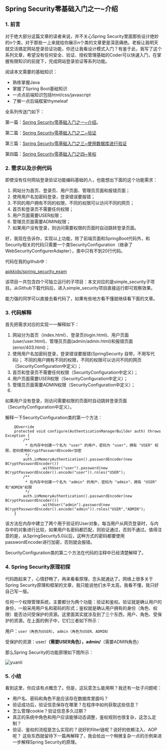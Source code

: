 ## Spring Security零基础入门之一~介绍

### 1. 前言
对于绝大部分这篇文章的读者来说，并不关心Spring Security里面那些设计绝妙的n个类，对于那些一上来就给你展示n个类的文章更是深恶痛绝。老板让我明天就交活搞定网站登录验证功能，你还让我看设计模式入门？有鉴于此，我写了这个系列文章，希望没有任何安全、验证、授权管理基础的Coder可以快速入门，在掌握有限知识的前提下，完成网站登录验证等系列功能。

阅读本文需要的基础知识：

* 熟练掌握Java
* 掌握了Spring Boot基础知识
* 一点点前端知识包括html/css/javascript
* 了解一点后端框架thymeleaf

全系列传送门如下：

第一篇：[Spring Security零基础入门之一~介绍](https://zhuanlan.zhihu.com/p/47224331)。

第二篇：[Spring Security零基础入门之二~验证](https://zhuanlan.zhihu.com/p/47395352)

第三篇：[Spring Security零基础入门之三~使用数据库进行验证](https://zhuanlan.zhihu.com/p/47584036)

第四篇：[Spring Security零基础入门之四~鉴权](https://zhuanlan.zhihu.com/p/47873694)

### 2. 需求以及示例代码
即使没有任何网站登录验证功能编码基础的人，也能想出下面的这个功能需求：

1. 网站分为首页、登录页、用户页面、管理员页面和报错页面；
2. 使用用户名加密码登录，登录错误要报错；
3. 不同的用户拥有不同的权限，不同的权限可以访问不同的网页；
4. 首页和登录页不需要任何权限；
5. 用户页面需要USER权限；
6. 管理员页面需要ADMIN权限；
7. 如果用户没有登录，则访问需要权限的页面时自动跳转登录页面。

好，我现在告诉你，实现以上功能，除了前端页面和SpringBoot代码外，和Security相关的代码只需要一个类SecurityConfiguration（继承了WebSecurityConfigurerAdapter），类中只有不到20行代码。

代码在我的github中：

[apkkids/spring_security_exam](https://link.zhihu.com/?target=https%3A//github.com/apkkids/spring_security_exam)


该项目一共包含四个可独立运行的子项目：本文对应的是simple_security子项目。从Github下载代码后，进入simple_security项目直接运行即可观察效果。

能力强的同学可以直接去看代码了，如果有些地方看不懂就继续看下面的文章。

### 3. 代码解释
首先把需求对应的实现一一解释如下：

1. 网站分为首页（index.html）、登录页(login.html)、用户页面(user/user.html)、管理员页面(admin/admin.html)和报错页面(error/403.html)；
2. 使用用户名加密码登录，登录错误要报错(SpringSecurity 自带，不用写代码)；
不同的用户拥有不同的权限，不同的权限可以访问不同的网页（SecurityConfiguration中定义）；
3. 首页和登录页不需要任何权限（SecurityConfiguration中定义）；
4. 用户页面需要USER权限（SecurityConfiguration中定义）；
5. 管理员页面需要ADMIN权限（SecurityConfiguration中定义）；
6. 
如果用户没有登录，则访问需要权限的页面时自动跳转登录页面（SecurityConfiguration中定义）。

解释一下SecurityConfiguration类的第一个方法：

```
    @Override
    protected void configure(AuthenticationManagerBuilder auth) throws Exception {
        /**
         * 在内存中创建一个名为 "user" 的用户，密码为 "user"，拥有 "USER" 权限，密码使用BCryptPasswordEncoder加密
         */
        auth.inMemoryAuthentication().passwordEncoder(new BCryptPasswordEncoder())
                .withUser("user").password(new BCryptPasswordEncoder().encode("user")).roles("USER");
        /**
         * 在内存中创建一个名为 "admin" 的用户，密码为 "admin"，拥有 "USER" 和"ADMIN"权限
         */
        auth.inMemoryAuthentication().passwordEncoder(new BCryptPasswordEncoder())
                .withUser("admin").password(new BCryptPasswordEncoder().encode("admin")).roles("USER","ADMIN");
    }
```

该方法在内存中建立了两个用于验证的User对象，每当用户从网页登录时，与内存中的对象进行比较，如果用户名密码都匹配，则验证通过，否则不通过。值得注意的是，从SpringSecurity5.0以后，这种方式的密码都要使用passwordEncoder进行加密，否则就会报错。

SecurityConfiguration类的第二个方法在代码的注释中已经清楚解释了。
 
### 4. Spring Security原理初探
代码跑起来了，心情舒畅了，再来看看原理，念头就通达了。网络上很多关于Spring Security原理和框架的文章，我只能说他们水平太高，我看不懂，我只好自己写一版。

任何一个权限管理系统，主要都分为两个功能：验证和鉴权。验证就是确认用户的身份，一般采用用户名和密码的形式；鉴权就是确认用户拥有的身份（角色、权限）能否访问受保护的资源。这里面其实就涉及到了三个东西，用户、角色、受保护的资源。在上面的例子中，它们三者如下所示：

用户：`user（角色为USER）`、`admin（角色为USER、ADMIN）`

受保护的资源：user/**（需要USER角色），admin/**（需要ADMIN角色）

那么Spring Security的功能原理如下图所示：

![yuanli](https://pic2.zhimg.com/80/v2-5cf649dc33f7bf6588931cbdbcc0e0d1_hd.jpg)

### 5. 小结
看到这里，你应该有点概念了。但是，这玩意怎么能用啊？我还有一肚子问题呢：

- 用户名、密码和角色不是应该存在数据库里面吗？
- 验证成功后，验证信息保存在哪里？在程序中如何获取这些信息？
- 怎么管理cookie？验证信息多久过期？
- 真正的系统中角色和用户应该能够动态调整，鉴权规则也很复杂，这怎么定制？
- 验证、鉴权的流程是怎么实现的？说好的filter链呢？说好的依赖注入、AOP呢？
这些东西就留待下一篇再解释了，我会给出一个稍微复杂一点的示例来进一步解释Spring Security的原理。